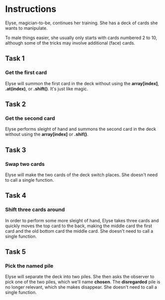 # Instructions

Elyse, magician-to-be, continues her training. She has a deck of cards she wants to manipulate.

To male things easier, she usually only starts with cards numbered 2 to 10, although some of the tricks may involve additional (face) cards.

## Task 1

### Get the first card

Elyse will summon the first card in the deck without using the **array[index]**, **.at(index)**, or **.shift()**. It's just like magic.

## Task 2

### Get the second card

Elyse performs sleight of hand and summons the second card in the deck without using the **array[index]** or **.shif()**.

## Task 3

### Swap two cards

Elyse will make the two cards of the deck switch places. She doesn't need to call a single function.

## Task 4

### Shift three cards around

In order to perform some more sleight of hand, Elyse takes three cards and quickly moves the top card to the back, making the middle card the first card and the old bottom card the middle card. She doesn't need to call a single function.

## Task 5

### Pick the named pile

Elyse will separate the deck into two piles. She then asks the observer to pick one of the two piles, which we'll name **chosen**. The **disregarded** pile is no longer relevant, which she makes disappear. She doesn't need to call a single function.

